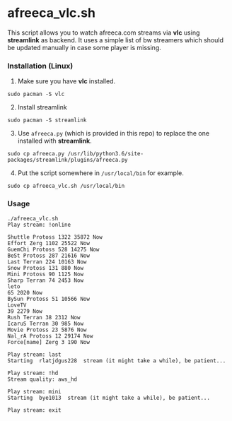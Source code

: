 # afreeca_vlc.sh
This script allows you to watch afreeca.com streams via **vlc** using **streamlink** as backend.
It uses a simple list of bw streamers which should be updated manually in case some player is missing.

### Installation (Linux)
1. Make sure you have **vlc** installed.
```
sudo pacman -S vlc
```
2. Install streamlink
```
sudo pacman -S streamlink
```
3. Use `afreeca.py` (which is provided in this repo) to replace the one installed with **streamlink**.
```
sudo cp afreeca.py /usr/lib/python3.6/site-packages/streamlink/plugins/afreeca.py
```
4. Put the script somewhere in `/usr/local/bin` for example.
```
sudo cp afreeca_vlc.sh /usr/local/bin
```
### Usage

```
./afreeca_vlc.sh 
Play stream: !online

Shuttle Protoss 1322 35872 Now
Effort Zerg 1102 25522 Now
GuemChi Protoss 528 14275 Now
BeSt Protoss 287 21616 Now
Last Terran 224 10163 Now
Snow Protoss 131 880 Now
Mini Protoss 90 1125 Now
Sharp Terran 74 2453 Now
leto
65 2020 Now
BySun Protoss 51 10566 Now
LoveTV
39 2279 Now
Rush Terran 38 2312 Now
IcaruS Terran 30 985 Now
Movie Protoss 23 5876 Now
Nal_rA Protoss 12 29174 Now
Force[name] Zerg 3 190 Now

Play stream: last
Starting  rlatjdgus228  stream (it might take a while), be patient...

Play stream: !hd
Stream quality: aws_hd

Play stream: mini
Starting  bye1013  stream (it might take a while), be patient...

Play stream: exit
```
